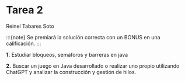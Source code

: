 # Tarea 2

Reinel Tabares Soto

:::{note}
Se premiará la solución correcta con un BONUS en una calificación.
:::

**1.** Estudiar bloqueos, semáforos y barreras en java

**2.** Buscar un juego en Java desarrollado o realizar uno propio utilizando ChatGPT y analizar la construcción y gestión de hilos.

